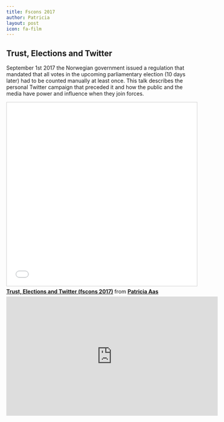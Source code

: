 ```yaml
---
title: Fscons 2017
author: Patricia
layout: post
icon: fa-film
---
```

<h2>Trust, Elections and Twitter</h2>

<p>
September 1st 2017 the Norwegian government issued a regulation that mandated that all votes in the upcoming parliamentary election (10 days later) had to be counted manually at least once. This talk describes the personal Twitter campaign that preceded it and how the public and the media have power and influence when they join forces.
</p>

<iframe src="//www.slideshare.net/slideshow/embed_code/key/oLZUUq0eOFe6ZN" width="595" height="485" frameborder="0" marginwidth="0" marginheight="0" scrolling="no" style="border:1px solid #CCC; border-width:1px; margin-bottom:5px; max-width: 100%;" allowfullscreen> </iframe> <div style="margin-bottom:5px"> <strong> <a href="//www.slideshare.net/PatriciaAas/trust-elections-andtwitter-fscons-2017" title="Trust, Elections and Twitter (fscons 2017)" target="_blank">Trust, Elections and Twitter (fscons 2017)</a> </strong> from <strong><a href="https://www.slideshare.net/PatriciaAas" target="_blank">Patricia Aas</a></strong> </div>

<iframe width="560" height="315" src="https://www.youtube-nocookie.com/embed/qr7-bmiexQM?rel=0" frameborder="0" allow="autoplay; encrypted-media" allowfullscreen></iframe>

